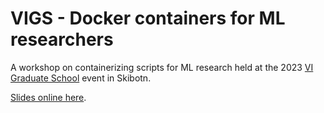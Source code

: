 # VIGS - Docker containers for ML researchers

A workshop on containerizing scripts for ML research held at the 2023 [VI Graduate School](https://www.visual-intelligence.no/about/vigs) event in Skibotn.

[Slides online here](https://jaalu.github.io/vigs-docker-workshop/).